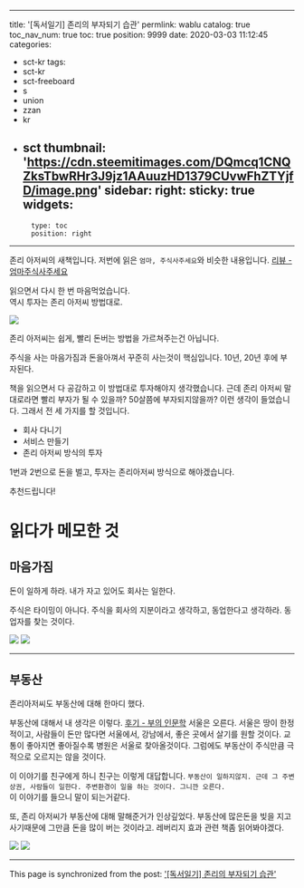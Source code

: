 
---
title: '[독서일기] 존리의 부자되기 습관'
permlink: wablu
catalog: true
toc_nav_num: true
toc: true
position: 9999
date: 2020-03-03 11:12:45
categories:
- sct-kr
tags:
- sct-kr
- sct-freeboard
- s
- union
- zzan
- kr
- sct
thumbnail: 'https://cdn.steemitimages.com/DQmcq1CNQZksTbwRHr3J9jz1AAuuzHD1379CUvwFhZTYjfD/image.png'
sidebar:
    right:
        sticky: true
widgets:
    -
        type: toc
        position: right
---


존리 아저씨의 새책입니다.
저번에 읽은 `엄마, 주식사주세요`와 비슷한 내용입니다. 
[리뷰 - 엄마주식사주세요](https://jacobyu.net/%EB%8F%85%EC%84%9C%EC%9D%BC%EA%B8%B0-%EC%97%84%EB%A7%88-%EC%A3%BC%EC%8B%9D-%EC%82%AC%EC%A3%BC%EC%84%B8%EC%9A%94/)

읽으면서  다시 한 번 마음먹었습니다.  
역시 투자는 존리 아저씨 방법대로.

![](https://cdn.steemitimages.com/DQmcq1CNQZksTbwRHr3J9jz1AAuuzHD1379CUvwFhZTYjfD/image.png)

존리 아저씨는 쉽게, 빨리 돈버는 방법을 가르쳐주는건 아닙니다. 

주식을 사는 마음가짐과 돈을아껴서 꾸준히 사는것이 핵심입니다. 10년, 20년 후에 부자된다.

책을 읽으면서 다 공감하고 이 방법대로 투자해야지 생각했습니다. 근데 존리 아저씨 말대로라면 빨리 부자가 될 수 있을까? 50살쯤에 부자되지않을까? 이런 생각이 들었습니다. 그래서 전 세 가지를 할 것입니다.

* 회사 다니기
* 서비스 만들기
* 존리 아저씨 방식의 투자

1번과 2번으로 돈을 벌고, 투자는 존리아저씨 방식으로 해야겠습니다.
 
추천드립니다!


# 읽다가 메모한 것

## 마음가짐

돈이 일하게 하라. 내가 자고 있어도 회사는 일한다.

주식은 타이밍이 아니다. 주식을 회사의 지분이라고 생각하고, 동업한다고 생각하라. 동업자를 찾는 것이다.


![](https://steemitimages.com/300x0/https://cdn.steemitimages.com/DQmTUJcbvMLUojM3fHJ4pY2BC8a2xd9grfXFhrLrbL5pbA3/image.png) ![](https://steemitimages.com/300x0/https://cdn.steemitimages.com/DQmQWnRbV4wU3QwdRKiF245cq3zW2CiuNnVVd7pS7uJHS1u/image.png)

---

## 부동산

존리아저씨도 부동산에 대해 한마디 했다. 

부동산에 대해서 내 생각은 이렇다. [후기 - 부의 인문학](https://jacobyu.net/%EB%8F%85%EC%84%9C%EC%9D%BC%EA%B8%B0-%EB%B6%80%EC%9D%98-%EC%9D%B8%EB%AC%B8%ED%95%99-%EC%84%9C%EC%9A%B8%EB%8C%80%EC%9E%85%EA%B5%AC%EA%B0%80-%EB%9C%B0-%EA%B2%83-%EA%B0%99%EB%8B%A4/)
서울은 오른다. 서울은 땅이 한정적이고, 사람들이 돈만 많다면 서울에서, 강남에서, 좋은 곳에서 살기를 원할 것이다. 교통이 좋아지면 좋아질수록 병원은 서울로 찾아올것이다. 그럼에도 부동산이 주식만큼 극적으로 오르지는 않을 것이다. 

이 이야기를 친구에게 하니 친구는 이렇게 대답합니다. `부동산이 일하지않지. 근데 그 주변 상권, 사람들이 일한다. 주변환경이 일을 하는 것이다. 그니깐 오른다.`  
이 이야기를 들으니 말이 되는거같다.

또, 존리 아저씨가 부동산에 대해 말해준거가 인상깊었다. 부동산에 많은돈을 빚을 지고 사기때문에 그만큼 돈을 많이 버는 것이라고.  레버리지 효과 관련 책좀 읽어봐야겠다. 

![](https://steemitimages.com/300x0/https://cdn.steemitimages.com/DQmQBBnau1GtVyiUGjz8msBSevNuPBkJP93y4teknZzM7ZA/image.png) ![](https://steemitimages.com/300x0/https://cdn.steemitimages.com/DQmXHCBFpViYph3VE3GGubnqHMMgzWYp8wdicaPyKSBBiwz/image.png)

- - -

This page is synchronized from the post: ['[독서일기] 존리의 부자되기 습관'](https://steemit.com/@jacobyu/wablu)
